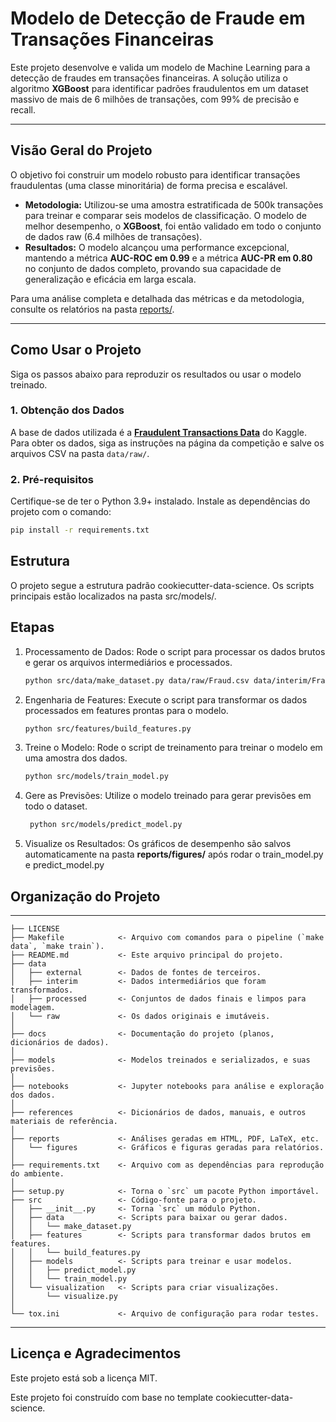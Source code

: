 # Modelo de Detecção de Fraude em Transações Financeiras

Este projeto desenvolve e valida um modelo de Machine Learning para a detecção de fraudes em transações financeiras. A solução utiliza o algoritmo **XGBoost** para identificar padrões fraudulentos em um dataset massivo de mais de 6 milhões de transações, com 99% de precisão e recall.

---

## Visão Geral do Projeto

O objetivo foi construir um modelo robusto para identificar transações fraudulentas (uma classe minoritária) de forma precisa e escalável.

* **Metodologia:** Utilizou-se uma amostra estratificada de 500k transações para treinar e comparar seis modelos de classificação. O modelo de melhor desempenho, o **XGBoost**, foi então validado em todo o conjunto de dados raw (6.4 milhões de transações).
* **Resultados:** O modelo alcançou uma performance excepcional, mantendo a métrica **AUC-ROC em 0.99** e a métrica **AUC-PR em 0.80** no conjunto de dados completo, provando sua capacidade de generalização e eficácia em larga escala.

Para uma análise completa e detalhada das métricas e da metodologia, consulte os relatórios na pasta [reports/](reports/).

---

## Como Usar o Projeto

Siga os passos abaixo para reproduzir os resultados ou usar o modelo treinado.

### 1. Obtenção dos Dados

A base de dados utilizada é a [**Fraudulent Transactions Data**](https://www.kaggle.com/datasets/chitwanmanchanda/fraudulent-transactions-data) do Kaggle. Para obter os dados, siga as instruções na página da competição e salve os arquivos CSV na pasta `data/raw/`.

### 2. Pré-requisitos

Certifique-se de ter o Python 3.9+ instalado. Instale as dependências do projeto com o comando:

```bash
pip install -r requirements.txt
```

## Estrutura

O projeto segue a estrutura padrão cookiecutter-data-science. Os scripts principais estão localizados na pasta src/models/.

## Etapas

1. Processamento de Dados: Rode o script para processar os dados brutos e gerar os arquivos intermediários e processados.

   ```bash
   python src/data/make_dataset.py data/raw/Fraud.csv data/interim/Fraud_sample.parquet --nrows 500000
   ```
   
2. Engenharia de Features: Execute o script para transformar os dados processados em features prontas para o modelo.

   ```bash
   python src/features/build_features.py
   ```
   
3. Treine o Modelo: Rode o script de treinamento para treinar o modelo em uma amostra dos dados.

    ```bash
    python src/models/train_model.py
    ```
    
4. Gere as Previsões: Utilize o modelo treinado para gerar previsões em todo o dataset.

   ```bash
    python src/models/predict_model.py
    ```

5. Visualize os Resultados: Os gráficos de desempenho são salvos automaticamente na pasta **reports/figures/** após rodar o train_model.py e predict_model.py

## Organização do Projeto
------------


    ├── LICENSE
    ├── Makefile            <- Arquivo com comandos para o pipeline (`make data`, `make train`).
    ├── README.md           <- Este arquivo principal do projeto.
    ├── data
    │   ├── external        <- Dados de fontes de terceiros.
    │   ├── interim         <- Dados intermediários que foram transformados.
    │   ├── processed       <- Conjuntos de dados finais e limpos para modelagem.
    │   └── raw             <- Os dados originais e imutáveis.
    │
    ├── docs                <- Documentação do projeto (planos, dicionários de dados).
    │
    ├── models              <- Modelos treinados e serializados, e suas previsões.
    │
    ├── notebooks           <- Jupyter notebooks para análise e exploração dos dados.
    │
    ├── references          <- Dicionários de dados, manuais, e outros materiais de referência.
    │
    ├── reports             <- Análises geradas em HTML, PDF, LaTeX, etc.
    │   └── figures         <- Gráficos e figuras geradas para relatórios.
    │
    ├── requirements.txt    <- Arquivo com as dependências para reprodução do ambiente.
    │
    ├── setup.py            <- Torna o `src` um pacote Python importável.
    ├── src                 <- Código-fonte para o projeto.
    │   ├── __init__.py     <- Torna `src` um módulo Python.
    │   ├── data            <- Scripts para baixar ou gerar dados.
    │   │   └── make_dataset.py
    │   ├── features        <- Scripts para transformar dados brutos em features.
    │   │   └── build_features.py
    │   ├── models          <- Scripts para treinar e usar modelos.
    │   │   ├── predict_model.py
    │   │   └── train_model.py
    │   └── visualization   <- Scripts para criar visualizações.
    │       └── visualize.py
    │
    └── tox.ini             <- Arquivo de configuração para rodar testes.



--------
## Licença e Agradecimentos

Este projeto está sob a licença MIT.

Este projeto foi construído com base no template cookiecutter-data-science.
